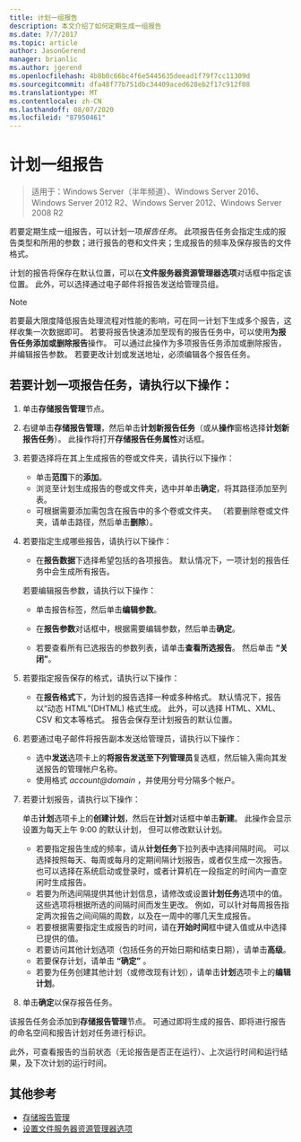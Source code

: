 ```yaml
---
title: 计划一组报告
description: 本文介绍了如何定期生成一组报告
ms.date: 7/7/2017
ms.topic: article
author: JasonGerend
manager: brianlic
ms.author: jgerend
ms.openlocfilehash: 4b8b0c66bc4f6e5445635deead1f79f7cc11309d
ms.sourcegitcommit: dfa48f77b751dbc34409aced628eb2f17c912f08
ms.translationtype: MT
ms.contentlocale: zh-CN
ms.lasthandoff: 08/07/2020
ms.locfileid: "87950461"
---
```

# <a name="schedule-a-set-of-reports"></a>计划一组报告

> 适用于：Windows Server（半年频道）、Windows Server 2016、Windows Server 2012 R2、Windows Server 2012、Windows Server 2008 R2

若要定期生成一组报告，可以计划一项*报告任务*。 此项报告任务会指定生成的报告类型和所用的参数；进行报告的卷和文件夹；生成报告的频率及保存报告的文件格式。

计划的报告将保存在默认位置，可以在**文件服务器资源管理器选项**对话框中指定该位置。 此外，可以选择通过电子邮件将报告发送给管理员组。

> [!Note]
> 若要最大限度降低报告处理流程对性能的影响，可在同一计划下生成多个报告，这样收集一次数据即可。 若要将报告快速添加至现有的报告任务中，可以使用**为报告任务添加或删除报告**操作。 可以通过此操作为多项报告任务添加或删除报告，并编辑报告参数。 若要更改计划或发送地址，必须编辑各个报告任务。

## <a name="to-schedule-a-report-task"></a>若要计划一项报告任务，请执行以下操作：

1. 单击**存储报告管理**节点。

2. 右键单击**存储报告管理**，然后单击**计划新报告任务**（或从**操作**窗格选择**计划新报告任务**）。 此操作将打开**存储报告任务属性**对话框。

3. 若要选择将在其上生成报告的卷或文件夹，请执行以下操作：

   -   单击**范围**下的**添加**。
   -   浏览至计划生成报告的卷或文件夹，选中并单击**确定**，将其路径添加至列表。
   -   可根据需要添加需包含在报告中的多个卷或文件夹。 （若要删除卷或文件夹，请单击路径，然后单击**删除**）。

4. 若要指定生成哪些报告，请执行以下操作：

   -  在**报告数据**下选择希望包括的各项报告。 默认情况下，一项计划的报告任务中会生成所有报告。

   若要编辑报告参数，请执行以下操作：

   -   单击报告标签，然后单击**编辑参数**。
   -   在**报告参数**对话框中，根据需要编辑参数，然后单击**确定**。

   -   若要查看所有已选报告的参数列表，请单击**查看所选报告**。 然后单击 **“关闭”**。

5. 若要指定报告保存的格式，请执行以下操作：

   -  在**报告格式**下，为计划的报告选择一种或多种格式。 默认情况下，报告以“动态 HTML”(DHTML) 格式生成。 此外，可以选择 HTML、XML、CSV 和文本等格式。 报告会保存至计划报告的默认位置。

6. 若要通过电子邮件将报告副本发送给管理员，请执行以下操作：

   - 选中**发送**选项卡上的**将报告发送至下列管理员**复选框，然后输入需向其发送报告的管理帐户名称。
   - 使用格式 <em>account@domain</em> ，并使用分号分隔多个帐户。

7. 若要计划报告，请执行以下操作：

   单击**计划**选项卡上的**创建计划**，然后在**计划**对话框中单击**新建**。 此操作会显示设置为每天上午 9:00 的默认计划， 但可以修改默认计划。

   -   若要指定报告生成的频率，请从**计划任务**下拉列表中选择间隔时间。
       可以选择按照每天、每周或每月的定期间隔计划报告，或者仅生成一次报告。 也可以选择在系统启动或登录时，或者计算机在一段指定的时间内一直空闲时生成报告。
   -   若要为所选间隔提供其他计划信息，请修改或设置**计划任务**选项中的值。
       这些选项将根据所选的间隔时间而发生更改。 例如，可以针对每周报告指定两次报告之间间隔的周数，以及在一周中的哪几天生成报告。
   -   若要根据需要指定生成报告的时间，请在**开始时间**框中键入值或从中选择已提供的值。
   -   若要访问其他计划选项（包括任务的开始日期和结束日期），请单击**高级**。
   -   若要保存计划，请单击 **“确定”** 。
   -  若要为任务创建其他计划（或修改现有计划），请单击**计划**选项卡上的**编辑计划**。

8. 单击**确定**以保存报告任务。

该报告任务会添加到**存储报告管理**节点。 可通过即将生成的报告、即将进行报告的命名空间和报告计划对任务进行标识。

此外，可查看报告的当前状态（无论报告是否正在运行）、上次运行时间和运行结果，及下次计划的运行时间。

## <a name="additional-references"></a>其他参考

-   [存储报告管理](storage-reports-management.md)
-   [设置文件服务器资源管理器选项](setting-file-server-resource-manager-options.md)


